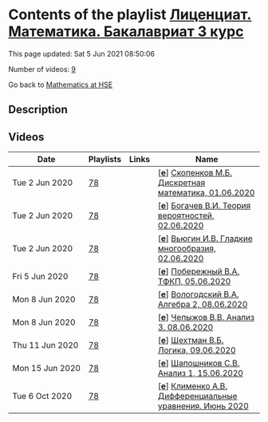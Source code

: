 # Contents of the playlist [Лиценциат. Математика. Бакалавриат 3 курс](https://www.youtube.com/playlist?list=PLq3E5oubNNoCoU5mcFpyaqKz6P1waj65_)

This page updated: Sat 5 Jun 2021 08:50:06

Number of videos: [9](#videos)

Go back to [Mathematics at HSE](../README.md)

## Description



## Videos

|Date|Playlists|Links|Name|
|---|---|---|---|
| Tue&nbsp;2&nbsp;Jun&nbsp;2020 | [78](./playlists/78 "Лиценциат. Математика. Бакалавриат 3 курс") |  | [[**e**](https://studio.youtube.com/video/9B5WMiPs2Xw/edit "Edit")] [Скопенков М.Б. Дискретная математика, 01.06.2020](https://www.youtube.com/watch?v=9B5WMiPs2Xw&list=PLq3E5oubNNoCoU5mcFpyaqKz6P1waj65_) |
| Tue&nbsp;2&nbsp;Jun&nbsp;2020 | [78](./playlists/78 "Лиценциат. Математика. Бакалавриат 3 курс") |  | [[**e**](https://studio.youtube.com/video/bsq8xTpMU28/edit "Edit")] [Богачев В.И. Теория вероятностей, 02.06.2020](https://www.youtube.com/watch?v=bsq8xTpMU28&list=PLq3E5oubNNoCoU5mcFpyaqKz6P1waj65_) |
| Tue&nbsp;2&nbsp;Jun&nbsp;2020 | [78](./playlists/78 "Лиценциат. Математика. Бакалавриат 3 курс") |  | [[**e**](https://studio.youtube.com/video/hEZwcgaa5Is/edit "Edit")] [Вьюгин И.В. Гладкие многообразия, 02.06.2020](https://www.youtube.com/watch?v=hEZwcgaa5Is&list=PLq3E5oubNNoCoU5mcFpyaqKz6P1waj65_) |
| Fri&nbsp;5&nbsp;Jun&nbsp;2020 | [78](./playlists/78 "Лиценциат. Математика. Бакалавриат 3 курс") |  | [[**e**](https://studio.youtube.com/video/BmT24R1iQQM/edit "Edit")] [Побережный В.А. ТФКП, 05.06.2020](https://www.youtube.com/watch?v=BmT24R1iQQM&list=PLq3E5oubNNoCoU5mcFpyaqKz6P1waj65_) |
| Mon&nbsp;8&nbsp;Jun&nbsp;2020 | [78](./playlists/78 "Лиценциат. Математика. Бакалавриат 3 курс") |  | [[**e**](https://studio.youtube.com/video/3CDmqtLD9IQ/edit "Edit")] [Вологодский В.А. Алгебра 2, 08.06.2020](https://www.youtube.com/watch?v=3CDmqtLD9IQ&list=PLq3E5oubNNoCoU5mcFpyaqKz6P1waj65_) |
| Mon&nbsp;8&nbsp;Jun&nbsp;2020 | [78](./playlists/78 "Лиценциат. Математика. Бакалавриат 3 курс") |  | [[**e**](https://studio.youtube.com/video/01QXPy18neA/edit "Edit")] [Чепыжов В.В. Анализ 3. 08.06.2020](https://www.youtube.com/watch?v=01QXPy18neA&list=PLq3E5oubNNoCoU5mcFpyaqKz6P1waj65_) |
| Thu&nbsp;11&nbsp;Jun&nbsp;2020 | [78](./playlists/78 "Лиценциат. Математика. Бакалавриат 3 курс") |  | [[**e**](https://studio.youtube.com/video/fcK3Dw94qM8/edit "Edit")] [Шехтман В.Б. Логика, 09.06.2020](https://www.youtube.com/watch?v=fcK3Dw94qM8&list=PLq3E5oubNNoCoU5mcFpyaqKz6P1waj65_) |
| Mon&nbsp;15&nbsp;Jun&nbsp;2020 | [78](./playlists/78 "Лиценциат. Математика. Бакалавриат 3 курс") |  | [[**e**](https://studio.youtube.com/video/aL2D-HLXhk8/edit "Edit")] [Шапошников С.В. Анализ 1, 15.06.2020](https://www.youtube.com/watch?v=aL2D-HLXhk8&list=PLq3E5oubNNoCoU5mcFpyaqKz6P1waj65_) |
| Tue&nbsp;6&nbsp;Oct&nbsp;2020 | [78](./playlists/78 "Лиценциат. Математика. Бакалавриат 3 курс") |  | [[**e**](https://studio.youtube.com/video/jBdQ15X2eck/edit "Edit")] [Клименко А.В. Дифференциальные уравнения. Июнь 2020](https://www.youtube.com/watch?v=jBdQ15X2eck&list=PLq3E5oubNNoCoU5mcFpyaqKz6P1waj65_) |
